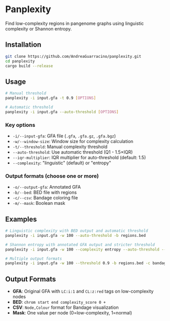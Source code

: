 # Panplexity

Find low-complexity regions in pangenome graphs using linguistic complexity or Shannon entropy.

## Installation

```bash
git clone https://github.com/AndreaGuarracino/panplexity.git
cd panplexity
cargo build --release
```

## Usage

```bash
# Manual threshold
panplexity -i input.gfa -t 0.9 [OPTIONS]

# Automatic threshold
panplexity -i input.gfa --auto-threshold [OPTIONS]
```

### Key options
- `-i/--input-gfa`: GFA file (`.gfa`, `.gfa.gz`, `.gfa.bgz`)
- `-w/--window-size`: Window size for complexity calculation
- `-t/--threshold`: Manual complexity threshold
- `--auto-threshold`: Use automatic threshold (Q1 - 1.5×IQR)
- `--iqr-multiplier`: IQR multiplier for auto-threshold (default: 1.5)
- `--complexity`: "linguistic" (default) or "entropy"

### Output formats (choose one or more)

- `-o/--output-gfa`: Annotated GFA
- `-b/--bed`: BED file with regions
- `-c/--csv`: Bandage coloring file
- `-m/--mask`: Boolean mask

## Examples

```bash
# Linguistic complexity with BED output and automatic threshold
panplexity -i input.gfa -w 100 --auto-threshold -b regions.bed

# Shannon entropy with annotated GFA output and stricter threshold
panplexity -i input.gfa -w 100 --complexity entropy --auto-threshold --iqr-multiplier 3.0 -o output.gfa

# Multiple output formats
panplexity -i input.gfa -w 100 --threshold 0.9 -b regions.bed -c bandage.csv -m mask.txt
```

## Output Formats

- **GFA**: Original GFA with `LC:i:1` and `CL:z:red` tags on low-complexity nodes
- **BED**: `chrom start end complexity_score 0 +`
- **CSV**: `Node,Colour` format for Bandage visualization
- **Mask**: One value per node (0=low-complexity, 1=normal)
